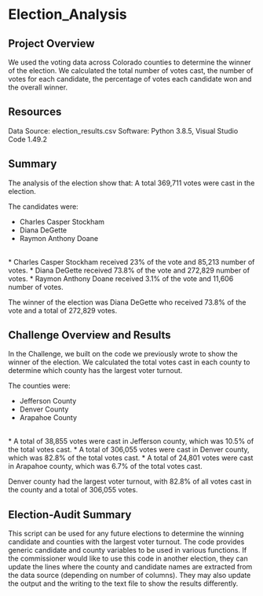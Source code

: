 # Election_Analysis

## Project Overview
We used the voting data across Colorado counties to determine the winner of the election. We calculated the total number of votes cast, the number of votes for each candidate, the percentage of votes each candidate won and the overall winner.

## Resources
Data Source: election_results.csv
Software: Python 3.8.5, Visual Studio Code 1.49.2

## Summary
The analysis of the election show that:
A total 369,711 votes were cast in the election.

The candidates were:
  * Charles Casper Stockham
  * Diana DeGette
  * Raymon Anthony Doane
</br>
  * Charles Casper Stockham received 23% of the vote and 85,213 number of votes.
  * Diana DeGette received 73.8% of the vote and 272,829 number of votes.
  * Raymon Anthony Doane received 3.1% of the vote and 11,606 number of votes.

The winner of the election was Diana DeGette who received 73.8% of the vote and a total of 272,829 votes.

## Challenge Overview and Results

In the Challenge, we built on the code we previously wrote to show the winner of the election. We calculated the total votes cast in each county to determine which county has the largest voter turnout.

The counties were:
* Jefferson County
* Denver County 
* Arapahoe County
</br>
* A total of 38,855 votes were cast in Jefferson county, which was 10.5% of the total votes cast.
* A total of 306,055 votes were cast in Denver county, which was 82.8% of the total votes cast.
* A total of 24,801 votes were cast in Arapahoe county, which was 6.7% of the total votes cast.

Denver county had the largest voter turnout, with 82.8% of all votes cast in the county and a total of 306,055 votes.

## Election-Audit Summary

This script can be used for any future elections to determine the winning candidate and counties with the largest voter turnout. The code provides generic candidate and county variables to be used in various functions. If the commissioner would like to use this code in another election, they can update the lines where the county and candidate names are extracted from the data source (depending on number of columns). They may also update the output and the writing to the text file to show the results differently.



